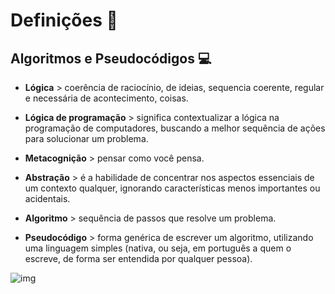 # Definições :book:

## Algoritmos e Pseudocódigos :computer:

- **Lógica** > coerência de raciocínio, de ideias, sequencia coerente, regular e necessária de acontecimento, coisas.

- **Lógica de programação** > significa contextualizar a lógica na programação de computadores, buscando a melhor sequência de ações para solucionar um problema.

- **Metacognição** > pensar como você pensa.

- **Abstração** > é a habilidade de concentrar nos aspectos essenciais de um contexto qualquer, ignorando características menos importantes ou acidentais.

- **Algoritmo** > sequência de passos que resolve um problema.

- **Pseudocódigo** > forma genérica de escrever um algoritmo, utilizando uma linguagem simples (nativa, ou seja, em português a quem o escreve, de forma ser entendida por qualquer pessoa).



![img](https://media.tenor.com/images/e6888ec3b8b174956405d9612c602c9a/tenor.gif)

